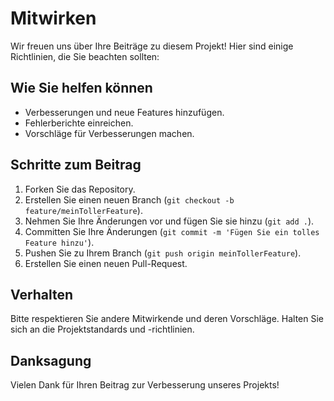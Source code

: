 # Mitwirken

Wir freuen uns über Ihre Beiträge zu diesem Projekt! Hier sind einige Richtlinien, die Sie beachten sollten:

## Wie Sie helfen können
- Verbesserungen und neue Features hinzufügen.
- Fehlerberichte einreichen.
- Vorschläge für Verbesserungen machen.

## Schritte zum Beitrag
1. Forken Sie das Repository.
2. Erstellen Sie einen neuen Branch (`git checkout -b feature/meinTollerFeature`).
3. Nehmen Sie Ihre Änderungen vor und fügen Sie sie hinzu (`git add .`).
4. Committen Sie Ihre Änderungen (`git commit -m 'Fügen Sie ein tolles Feature hinzu'`).
5. Pushen Sie zu Ihrem Branch (`git push origin meinTollerFeature`).
6. Erstellen Sie einen neuen Pull-Request.

## Verhalten
Bitte respektieren Sie andere Mitwirkende und deren Vorschläge. Halten Sie sich an die Projektstandards und -richtlinien.

## Danksagung
Vielen Dank für Ihren Beitrag zur Verbesserung unseres Projekts!